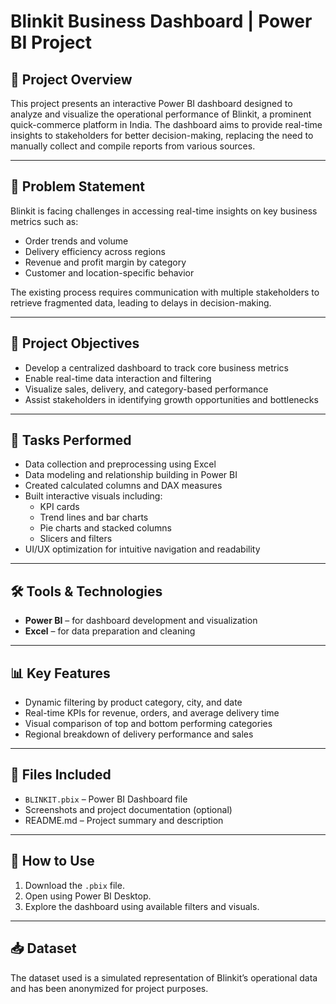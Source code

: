 # Blinkit Business Dashboard | Power BI Project

## 📌 Project Overview

This project presents an interactive Power BI dashboard designed to analyze and visualize the operational performance of Blinkit, a prominent quick-commerce platform in India. The dashboard aims to provide real-time insights to stakeholders for better decision-making, replacing the need to manually collect and compile reports from various sources.

---

## 🧩 Problem Statement

Blinkit is facing challenges in accessing real-time insights on key business metrics such as:

- Order trends and volume
- Delivery efficiency across regions
- Revenue and profit margin by category
- Customer and location-specific behavior

The existing process requires communication with multiple stakeholders to retrieve fragmented data, leading to delays in decision-making.

---

## 🎯 Project Objectives

- Develop a centralized dashboard to track core business metrics
- Enable real-time data interaction and filtering
- Visualize sales, delivery, and category-based performance
- Assist stakeholders in identifying growth opportunities and bottlenecks

---

## 🔧 Tasks Performed

- Data collection and preprocessing using Excel
- Data modeling and relationship building in Power BI
- Created calculated columns and DAX measures
- Built interactive visuals including:
  - KPI cards
  - Trend lines and bar charts
  - Pie charts and stacked columns
  - Slicers and filters
- UI/UX optimization for intuitive navigation and readability

---

## 🛠️ Tools & Technologies

- **Power BI** – for dashboard development and visualization  
- **Excel** – for data preparation and cleaning  

---

## 📊 Key Features

- Dynamic filtering by product category, city, and date
- Real-time KPIs for revenue, orders, and average delivery time
- Visual comparison of top and bottom performing categories
- Regional breakdown of delivery performance and sales

---

## 📁 Files Included

- `BLINKIT.pbix` – Power BI Dashboard file
- Screenshots and project documentation (optional)
- README.md – Project summary and description

---

## 🔗 How to Use

1. Download the `.pbix` file.
2. Open using Power BI Desktop.
3. Explore the dashboard using available filters and visuals.

---

## 📥 Dataset

The dataset used is a simulated representation of Blinkit’s operational data and has been anonymized for project purposes.


